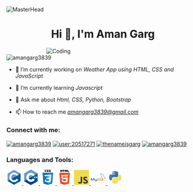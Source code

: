 ![MasterHead]()
<h1 align="center">Hi 👋, I'm Aman Garg</h1>
<img align="right" alt="Coding" width="400" src="https://camo.githubusercontent.com/e20822b4282c07ffd010cd05f855a6561d3b62358ca9e607e4901288dd748fcb/68747470733a2f2f63646e2e6472696262626c652e636f6d2f75736572732f323133313939332f73637265656e73686f74732f343934383733362f74686f75676874776f726b732d6769665f6472696262626c652e676966">

<p align="left"> <img src="https://komarev.com/ghpvc/?username=nilesh220&label=Profile%20views&color=0e75b6&style=flat" alt="amangarg3839" /> </p>

- 🔭 I’m currently working on *Weather App using HTML, CSS and JavaScript*

- 🌱 I’m currently learning *Javascript*

- 💬 Ask me about *Html, CSS, Python, Bootstrap*

- 📫 How to reach me *amangarg3839@gmail.com*

<h3 align="left">Connect with me:</h3>
<p align="left">
<a href="https://linkedin.com/in/amangarg3839/" target="blank"><img align="center" src="https://raw.githubusercontent.com/rahuldkjain/github-profile-readme-generator/master/src/images/icons/Social/linked-in-alt.svg" alt="amangarg3839" height="30" width="40" /></a>
<a href="https://stackoverflow.com/users/20517598/aman-garg" target="blank"><img align="center" src="https://raw.githubusercontent.com/rahuldkjain/github-profile-readme-generator/master/src/images/icons/Social/stack-overflow.svg" alt="user:20517271" height="30" width="40" /></a>
<a href="https://instagram.com/thenameisgarg" target="blank"><img align="center" src="https://raw.githubusercontent.com/rahuldkjain/github-profile-readme-generator/master/src/images/icons/Social/instagram.svg" alt="thenameisgarg" height="30" width="40" /></a>
<a href="https://www.w3profile.com/amangarg3839" target="blank"><img align="center" src="https://raw.githubusercontent.com/rahuldkjain/github-profile-readme-generator/master/src/images/icons/Social/w3schools.svg" alt="amangarg3839" height="30" width="40" /></a>
</p>

<h3 align="left">Languages and Tools:</h3>
<p align="left"> <a href="https://www.cprogramming.com/" target="_blank" rel="noreferrer"> <img src="https://raw.githubusercontent.com/devicons/devicon/master/icons/c/c-original.svg" alt="c" width="40" height="40"/> </a> <a href="https://www.w3schools.com/cpp/" target="_blank" rel="noreferrer"> <img src="https://raw.githubusercontent.com/devicons/devicon/master/icons/cplusplus/cplusplus-original.svg" alt="cplusplus" width="40" height="40"/> </a> <a href="https://www.w3schools.com/css/" target="_blank" rel="noreferrer"> <img src="https://raw.githubusercontent.com/devicons/devicon/master/icons/css3/css3-original-wordmark.svg" alt="css3" width="40" height="40"/> </a> <a href="https://www.w3.org/html/" target="_blank" rel="noreferrer"> <img src="https://raw.githubusercontent.com/devicons/devicon/master/icons/html5/html5-original-wordmark.svg" alt="html5" width="40" height="40"/> </a> <a href="https://developer.mozilla.org/en-US/docs/Web/JavaScript" target="_blank" rel="noreferrer"> <img src="https://raw.githubusercontent.com/devicons/devicon/master/icons/javascript/javascript-original.svg" alt="javascript" width="40" height="40"/> </a> <a href="https://www.mysql.com/" target="_blank" rel="noreferrer"> <img src="https://raw.githubusercontent.com/devicons/devicon/master/icons/mysql/mysql-original-wordmark.svg" alt="mysql" width="40" height="40"/> </a> <a href="https://www.python.org" target="_blank" rel="noreferrer"> <img src="https://raw.githubusercontent.com/devicons/devicon/master/icons/python/python-original.svg" alt="python" width="40" height="40"/> </a> </p>
